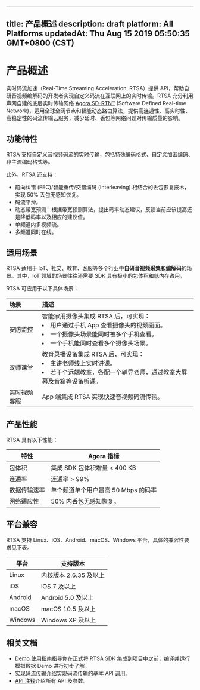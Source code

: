 
---
title: 产品概述
description: draft
platform: All Platforms
updatedAt: Thu Aug 15 2019 05:50:35 GMT+0800 (CST)
---
# 产品概述
实时码流加速（Real-Time Streaming Acceleration, RTSA）提供 API，帮助自研音视频编解码的开发者实现自定义码流在互联网上的实时传输。RTSA 充分利用声网自建的底层实时传输网络 [Agora SD-RTN™](../../cn/RTSA/terms.md) (Software Defined Real-time Network)，运用全球全网节点和智能动态路由算法，提供高连通性、高实时性、高稳定性的码流传输云服务，减少延时、丢包等网络问题对传输质量的影响。

## 功能特性
RTSA 支持自定义音视频码流的实时传输，包括特殊编码格式、自定义加密编码、非主流编码格式等。

此外，RTSA 还支持：

* 前向纠错 (FEC)/智能重传/交错编码 (Interleaving) 相结合的丢包恢复技术，实现 50% 丢包无感知恢复。
* 码流平滑。
* 动态带宽预测：根据带宽预测算法，提出码率动态建议，反馈当前应该提高还是降低码率以及相应的建议值。
* 单频道内多视频流。
* 多频道同时在线。

## 适用场景
RTSA 适用于 IoT、社交、教育、客服等多个行业中**自研音视频采集和编解码**的场景。其中，IoT 领域的场景往往还需要 SDK 具有极小的包体积和低内存占用。

RTSA 可应用于以下具体场景：

| 场景         | 描述                                                         |
| :----------- | :----------------------------------------------------------- |
| 安防监控     | 智能家用摄像头集成 RTSA 后，可实现：<li>用户通过手机 App 查看摄像头的视频画面。<li>一个摄像头场景能同时被多个手机查看。<li>一个手机能同时查看多个摄像头场景。 |
| 双师课堂     | 教育录播设备集成 RTSA 后，可实现：<li>主讲老师线上实时讲课。 <li>若干个远端教室，各配一个辅导老师，通过教室大屏幕及音箱等设备听课。 |
| 实时视频客服 | App 端集成 RTSA 实现快速音视频码流传输。                     |

## 产品性能
RTSA 具有以下性能：

| 特性           | Agora 指标                                                                                                         |
|----------------|--------------------------------------------------------------------------------------------------------------------|
| 包体积      | 集成 SDK 包体积增量 &lt; 400 KB |
| 连通率      | 连通率 &gt;  99%  |
| 数据传输速率 | 单个频道单个用户最高 50 Mbps 的码率             |
| 网络适应性 | 50% 内丢包无感知恢复。                                                                               |

## 平台兼容

RTSA 支持 Linux、iOS、Android、macOS、Windows 平台，具体的兼容性要求见下表。
	
| 平台   | 支持版本 |
|--------|---------------------------------------------------------------------------------------------------------------------|
| Linux | 内核版本 2.6.35 及以上                                                                                                     |
| iOS | iOS 7 及以上                                                                                                    |
| Android | Android 5.0 及以上                                                                                                     |
| macOS | macOS 10.5 及以上                                                                                                     |
| Windows | Windows XP 及以上                                                                                                   |
	
## 相关文档
* [Demo 使用指南](../../cn/RTSA/demo_guide_android.md)指导你在正式将 RTSA SDK 集成到项目中之前，编译并运行模拟数据 Demo 进行初步了解。
* [实现码流传输](../../cn/RTSA/transmit_streams_android.md)介绍实现码流传输的基本 API 调用。
* [ API 注释](https://docs.agora.io/cn/RTSA/API%20Reference/rtsa_java/index.html)介绍所有 API 及参数。
